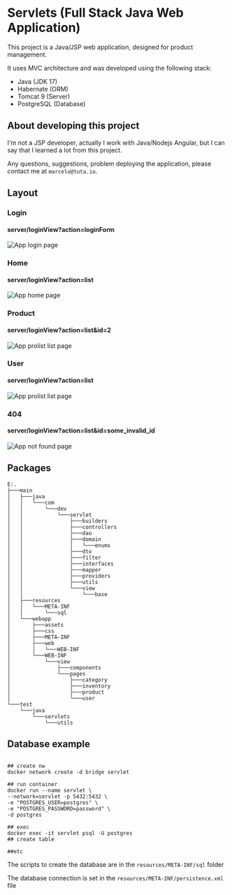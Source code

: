 # Servlets (Full Stack Java Web Application)

This project is a Java/JSP web application, designed for product management.

It uses MVC architecture and was developed using the following stack:
- Java (JDK 17)
- Habernate (ORM) 
- Tomcat 9 (Server)
- PostgreSQL (Database)

## About developing this project
I'm not a JSP developer, actually I work with Java/Nodejs Angular, but I can say that I learned a lot from this project.

Any questions, suggestions, problem deploying the application, please contact me at `marcelo@tuta.io`.

## Layout

### Login

#### server/loginView?action=loginForm
![App login page](https://i.ibb.co/R0xM6Ps/Screenshot-2022-07-17-034301.png)
<br>

### Home
#### server/loginView?action=list
![App home page](https://i.ibb.co/LQmByN2/temp.png)
<br>

### Product
#### server/loginView?action=list&id=2
![App prolist list page](https://i.ibb.co/1fy8JtG/Screenshot.png)
<br>

### User
#### server/loginView?action=list
![App prolist list page](https://i.ibb.co/nBbGMtG/temp.png)
<br>

### 404
#### server/loginView?action=list&id=some_invalid_id
![App not found page](https://i.postimg.cc/Sx8D8GZP/Screenshot-2024-08-10-174059.png)
<br>

## Packages
```
E:.
├───main
│   ├───java
│   │   └───com
│   │       └───dev
│   │           └───servlet
│   │               ├───builders
│   │               ├───controllers
│   │               ├───dao
│   │               ├───domain
│   │               │   └───enums
│   │               ├───dto
│   │               ├───filter
│   │               ├───interfaces
│   │               ├───mapper
│   │               ├───providers
│   │               ├───utils
│   │               └───view
│   │                   └───base
│   ├───resources
│   │   └───META-INF
│   │       └───sql
│   └───webapp
│       ├───assets
│       ├───css
│       ├───META-INF
│       ├───web
│       │   └───WEB-INF
│       └───WEB-INF
│           └───view
│               ├───components
│               └───pages
│                   ├───category
│                   ├───inventory
│                   ├───product
│                   └───user
└───test
    └───java
        └───servlets
            └───utils
```

## Database example
```docker

## create nw
docker network create -d bridge servlet

## run container
docker run --name servlet \
--network=servlet -p 5432:5432 \
-e "POSTGRES_USER=postgres" \
-e "POSTGRES_PASSWORD=password" \
-d postgres

## exec 
docker exec -it servlet psql -U postgres
## create table

##etc
```

The scripts to create the database are in the `resources/META-INF/sql` folder

The database connection is set in the `resources/META-INF/persistence.xml` file
